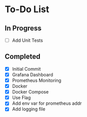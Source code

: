 # To-Do List

## In Progress

- [ ] Add Unit Tests

## Completed

- [x] Initial Commit
- [x] Grafana Dashboard
- [x] Prometheus Monitoring
- [x] Docker
- [x] Docker Compose
- [x] Use Flag
- [x] Add env var for prometheus addr
- [x] Add logging file
